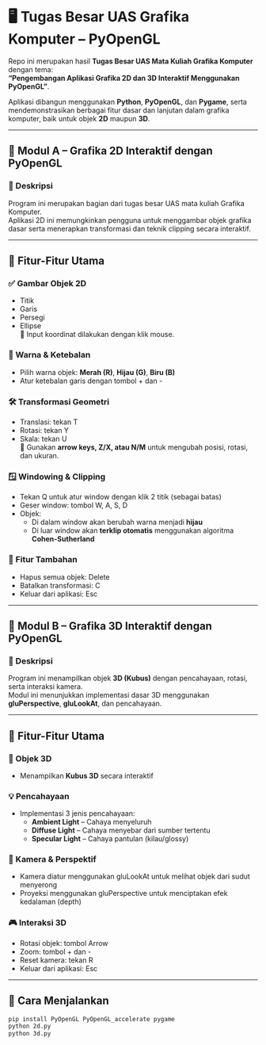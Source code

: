 # 🖥️ Tugas Besar UAS Grafika Komputer – PyOpenGL

Repo ini merupakan hasil **Tugas Besar UAS Mata Kuliah Grafika Komputer** dengan tema:  
**“Pengembangan Aplikasi Grafika 2D dan 3D Interaktif Menggunakan PyOpenGL”**.

Aplikasi dibangun menggunakan **Python**, **PyOpenGL**, dan **Pygame**, serta mendemonstrasikan berbagai fitur dasar dan lanjutan dalam grafika komputer, baik untuk objek **2D** maupun **3D**.

---

## 📄 Modul A – Grafika 2D Interaktif dengan PyOpenGL

### 📌 Deskripsi
Program ini merupakan bagian dari tugas besar UAS mata kuliah Grafika Komputer.  
Aplikasi 2D ini memungkinkan pengguna untuk menggambar objek grafika dasar serta menerapkan transformasi dan teknik clipping secara interaktif.

---

## 🎯 Fitur-Fitur Utama

### ✅ Gambar Objek 2D
- Titik  
- Garis  
- Persegi  
- Ellipse  
📍 Input koordinat dilakukan dengan klik mouse.

### 🎨 Warna & Ketebalan
- Pilih warna objek: **Merah (R)**, **Hijau (G)**, **Biru (B)**
- Atur ketebalan garis dengan tombol + dan -

### 🛠️ Transformasi Geometri
- Translasi: tekan T  
- Rotasi: tekan Y  
- Skala: tekan U  
🔁 Gunakan **arrow keys, Z/X, atau N/M** untuk mengubah posisi, rotasi, dan ukuran.

### 🪟 Windowing & Clipping
- Tekan Q untuk atur window dengan klik 2 titik (sebagai batas)
- Geser window: tombol W, A, S, D
- Objek:
  - Di dalam window akan berubah warna menjadi **hijau**
  - Di luar window akan **terklip otomatis** menggunakan algoritma **Cohen-Sutherland**

### 🔄 Fitur Tambahan
- Hapus semua objek: Delete  
- Batalkan transformasi: C  
- Keluar dari aplikasi: Esc

---

## 📄 Modul B – Grafika 3D Interaktif dengan PyOpenGL

### 📌 Deskripsi
Program ini menampilkan objek **3D (Kubus)** dengan pencahayaan, rotasi, serta interaksi kamera.  
Modul ini menunjukkan implementasi dasar 3D menggunakan **gluPerspective**, **gluLookAt**, dan pencahayaan.

---

## 🎯 Fitur-Fitur Utama

### 🧊 Objek 3D
- Menampilkan **Kubus 3D** secara interaktif

### 💡 Pencahayaan
- Implementasi 3 jenis pencahayaan:
  - **Ambient Light** – Cahaya menyeluruh
  - **Diffuse Light** – Cahaya menyebar dari sumber tertentu
  - **Specular Light** – Cahaya pantulan (kilau/glossy)

### 🎥 Kamera & Perspektif
- Kamera diatur menggunakan gluLookAt untuk melihat objek dari sudut menyerong
- Proyeksi menggunakan gluPerspective untuk menciptakan efek kedalaman (depth)

### 🎮 Interaksi 3D
- Rotasi objek: tombol Arrow  
- Zoom: tombol + dan -  
- Reset kamera: tekan R  
- Keluar dari aplikasi: Esc

---

## 🚀 Cara Menjalankan

```bash
pip install PyOpenGL PyOpenGL_accelerate pygame
python 2d.py
python 3d.py
